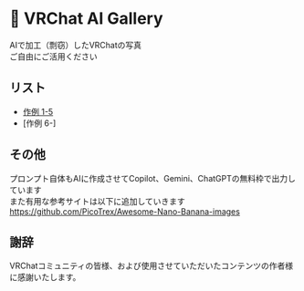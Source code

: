 # 🎨 VRChat AI Gallery

AIで加工（剽窃）したVRChatの写真  
ご自由にご活用ください

## リスト
- [作例 1-5](List1-5.md)
- [作例 6-]

## その他

プロンプト自体もAIに作成させてCopilot、Gemini、ChatGPTの無料枠で出力しています  
また有用な参考サイトは以下に追加していきます
https://github.com/PicoTrex/Awesome-Nano-Banana-images

## 謝辞

VRChatコミュニティの皆様、および使用させていただいたコンテンツの作者様に感謝いたします。
